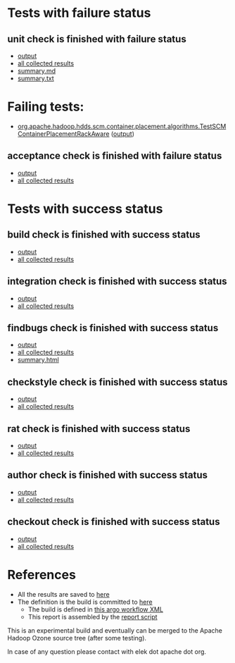 # Tests with failure status

## unit check is finished with failure status

   * [output](https://raw.githubusercontent.com/elek/ozone-ci-q4/master/pr/pr-hdds-2071-79b8r/unit/output.log)
   * [all collected results](https://github.com/elek/ozone-ci-q4/tree/master/pr/pr-hdds-2071-79b8r/unit)
   * [summary.md](https://github.com/elek/ozone-ci-q4/tree/master/pr/pr-hdds-2071-79b8r/unit/summary.md)
   * [summary.txt](https://github.com/elek/ozone-ci-q4/tree/master/pr/pr-hdds-2071-79b8r/unit/summary.txt)

# Failing tests: 

 * [org.apache.hadoop.hdds.scm.container.placement.algorithms.TestSCMContainerPlacementRackAware](hadoop-hdds/server-scm/org.apache.hadoop.hdds.scm.container.placement.algorithms.TestSCMContainerPlacementRackAware.txt) ([output](hadoop-hdds/server-scm/org.apache.hadoop.hdds.scm.container.placement.algorithms.TestSCMContainerPlacementRackAware-output.txt))

## acceptance check is finished with failure status

   * [output](https://raw.githubusercontent.com/elek/ozone-ci-q4/master/pr/pr-hdds-2071-79b8r/acceptance/output.log)
   * [all collected results](https://github.com/elek/ozone-ci-q4/tree/master/pr/pr-hdds-2071-79b8r/acceptance)



# Tests with success status

## build check is finished with success status

   * [output](https://raw.githubusercontent.com/elek/ozone-ci-q4/master/pr/pr-hdds-2071-79b8r/build/output.log)
   * [all collected results](https://github.com/elek/ozone-ci-q4/tree/master/pr/pr-hdds-2071-79b8r/build)


## integration check is finished with success status

   * [output](https://raw.githubusercontent.com/elek/ozone-ci-q4/master/pr/pr-hdds-2071-79b8r/integration/output.log)
   * [all collected results](https://github.com/elek/ozone-ci-q4/tree/master/pr/pr-hdds-2071-79b8r/integration)


## findbugs check is finished with success status

   * [output](https://raw.githubusercontent.com/elek/ozone-ci-q4/master/pr/pr-hdds-2071-79b8r/findbugs/output.log)
   * [all collected results](https://github.com/elek/ozone-ci-q4/tree/master/pr/pr-hdds-2071-79b8r/findbugs)
   * [summary.html](https://elek.github.io/ozone-ci-q4/pr/pr-hdds-2071-79b8r/findbugs/summary.html)


## checkstyle check is finished with success status

   * [output](https://raw.githubusercontent.com/elek/ozone-ci-q4/master/pr/pr-hdds-2071-79b8r/checkstyle/output.log)
   * [all collected results](https://github.com/elek/ozone-ci-q4/tree/master/pr/pr-hdds-2071-79b8r/checkstyle)


## rat check is finished with success status

   * [output](https://raw.githubusercontent.com/elek/ozone-ci-q4/master/pr/pr-hdds-2071-79b8r/rat/output.log)
   * [all collected results](https://github.com/elek/ozone-ci-q4/tree/master/pr/pr-hdds-2071-79b8r/rat)


## author check is finished with success status

   * [output](https://raw.githubusercontent.com/elek/ozone-ci-q4/master/pr/pr-hdds-2071-79b8r/author/output.log)
   * [all collected results](https://github.com/elek/ozone-ci-q4/tree/master/pr/pr-hdds-2071-79b8r/author)


## checkout check is finished with success status

   * [output](https://raw.githubusercontent.com/elek/ozone-ci-q4/master/pr/pr-hdds-2071-79b8r/checkout/output.log)
   * [all collected results](https://github.com/elek/ozone-ci-q4/tree/master/pr/pr-hdds-2071-79b8r/checkout)




# References

 * All the results are saved to [here](https://github.com/elek/ozone-ci-q4/tree/master/pr/pr-hdds-2071-79b8r/)
 * The definition is the build is committed to [here](https://github.com/elek/argo-ozone)
    * The build is defined in [this argo workflow XML](https://github.com/elek/argo-ozone/blob/master/ozone-build.yaml)
    * This report is assembled by the [report script](https://github.com/elek/argo-ozone/blob/master/scripts/report.sh)

This is an experimental build and eventually can be merged to the Apache Hadoop Ozone source tree (after some testing).

In case of any question please contact with elek dot apache dot org.

